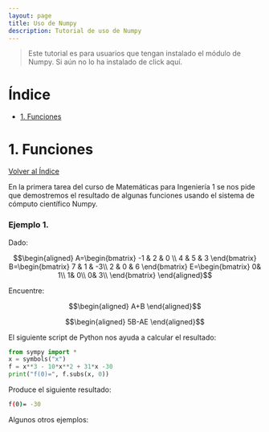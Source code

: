 ```yaml
---
layout: page
title: Uso de Numpy
description: Tutorial de uso de Numpy
---
```

> Este tutorial es para usuarios que tengan instalado el módulo de Numpy. Si aún no lo ha instalado de click aquí.

# Índice
- [1. Funciones](#1.-funciones)


# 1. Funciones
[Volver al Índice](#índice)

En la primera tarea del curso de Matemáticas para Ingeniería 1 se nos pide que demostremos el resultado de algunas funciones usando el sistema de cómputo científico Numpy.

### Ejemplo 1.

Dado:

$$\begin{aligned}
A=\begin{bmatrix}
-1 & 2 & 0 \\
4 & 5 & 3 
\end{bmatrix}
B=\begin{bmatrix}
7 & 1 & -3\\
2 & 0 & 6 
\end{bmatrix}
E=\begin{bmatrix}
 0& 1\\
 1& 0\\
 0& 3\\
\end{bmatrix}
\end{aligned}$$

Encuentre:

$$\begin{aligned}
A+B
\end{aligned}$$

$$\begin{aligned}
5B-AE
\end{aligned}$$

El siguiente script de Python nos ayuda a calcular el resultado:

```python
from sympy import *
x = symbols("x")
f = x**3 - 10*x**2 + 31*x -30
print("f(0)=", f.subs(x, 0))
```

Produce el siguiente resultado:
```bash
f(0)= -30
```

Algunos otros ejemplos:

<!-- Note: this is how to write a comment in HTML. Everything in here won't show up on your webpage.-->

<!--
To increase the size of the title, use fewer # in front of the paper title.
To decrease the size of the title, use more #. 
To remove the italics, remove the * before and after the description
To remove the underline from the title, remove the <u> tags (<u> and </u>)
-->
